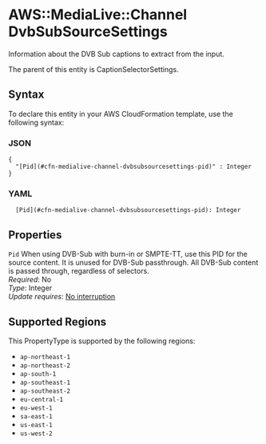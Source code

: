 # AWS::MediaLive::Channel DvbSubSourceSettings<a name="aws-properties-medialive-channel-dvbsubsourcesettings"></a>

Information about the DVB Sub captions to extract from the input\.

The parent of this entity is CaptionSelectorSettings\.

## Syntax<a name="aws-properties-medialive-channel-dvbsubsourcesettings-syntax"></a>

To declare this entity in your AWS CloudFormation template, use the following syntax:

### JSON<a name="aws-properties-medialive-channel-dvbsubsourcesettings-syntax.json"></a>

```
{
  "[Pid](#cfn-medialive-channel-dvbsubsourcesettings-pid)" : Integer
}
```

### YAML<a name="aws-properties-medialive-channel-dvbsubsourcesettings-syntax.yaml"></a>

```
  [Pid](#cfn-medialive-channel-dvbsubsourcesettings-pid): Integer
```

## Properties<a name="aws-properties-medialive-channel-dvbsubsourcesettings-properties"></a>

`Pid`  <a name="cfn-medialive-channel-dvbsubsourcesettings-pid"></a>
When using DVB\-Sub with burn\-in or SMPTE\-TT, use this PID for the source content\. It is unused for DVB\-Sub passthrough\. All DVB\-Sub content is passed through, regardless of selectors\.  
*Required*: No  
*Type*: Integer  
*Update requires*: [No interruption](https://docs.aws.amazon.com/AWSCloudFormation/latest/UserGuide/using-cfn-updating-stacks-update-behaviors.html#update-no-interrupt)

## Supported Regions

This PropertyType is supported by the following regions:

- `ap-northeast-1`
- `ap-northeast-2`
- `ap-south-1`
- `ap-southeast-1`
- `ap-southeast-2`
- `eu-central-1`
- `eu-west-1`
- `sa-east-1`
- `us-east-1`
- `us-west-2`
